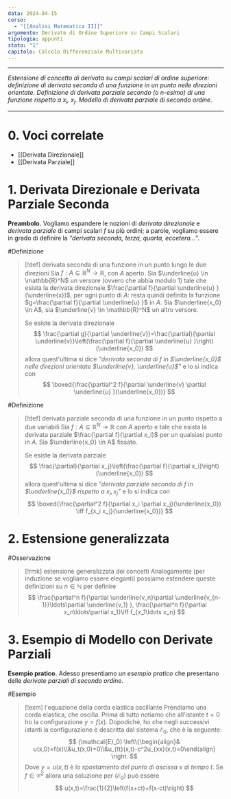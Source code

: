 ```yaml
---
data: 2024-04-15
corso:
  - "[[Analisi Matematica II]]"
argomento: Derivate di Ordine Superiore su Campi Scalari
tipologia: appunti
stato: "1"
capitolo: Calcolo Differenziale Multivariata
---
```

- - -
*Estensione di concetto di derivata su campi scalari di ordine superiore: definizione di derivata seconda di una funzione in un punto nelle direzioni orientate. Definizione di derivata parziale secondo (o n-esimo) di una funzione rispetto a $x_i$, $x_j$. Modello di derivata parziale di secondo ordine.*
- - -
# 0. Voci correlate
- [[Derivata Direzionale]]
- [[Derivata Parziale]]
# 1. Derivata Direzionale e Derivata Parziale Seconda
**Preambolo.** Vogliamo espandere le nozioni di *derivata direzionale* e *derivata parziale* di campi scalari $f$ su più ordini; a parole, vogliamo essere in grado di definire la *"derivata seconda, terza, quarta, eccetera..."*.

#Definizione 
> [!def] derivata seconda di una funzione in un punto lungo le due direzioni
> Sia $f:A \subseteq \mathbb{R}^N \longrightarrow \mathbb{R}$, con $A$ aperto. 
> Sia $\underline{u} \in \mathbb{R}^N$ un versore (ovvero che abbia modulo $1$) tale che esista la derivata direzionale $\frac{\partial f}{\partial \underline{u} }(\underline{x})$, per ogni punto di $A$: resta quindi definita la funzione $g=\frac{\partial f}{\partial \underline{u} }$ in $A$.
> Sia $\underline{x_0} \in A$, sia $\underline{v} \in \mathbb{R}^N$ un altro versore.
> 
> Se esiste la derivata direzionale
> $$
> \frac{\partial g}{\partial \underline{v}}=\frac{\partial}{\partial \underline{v}}\left(\frac{\partial f}{\partial \underline{u} }\right)(\underline{x_0})
> $$
> allora quest'ultima si dice *"derivata seconda di $f$ in $\underline{x_0}$ nelle direzioni orientate $\underline{v}, \underline{u}$"* e lo si indica con
> $$
> \boxed{\frac{\partial^2 f}{\partial \underline{v} \partial \underline{u} }(\underline{x_0})}
> $$

#Definizione 
> [!def] derivata parziale seconda di una funzione in un punto rispetto a due variabili
> Sia $f: A \subseteq \mathbb{R}^N \longrightarrow \mathbb{R}$ con $A$ aperto e tale che esista la derivata parziale $\frac{\partial f}{\partial x_i}$ per un qualsiasi punto in $A$. Sia $\underline{x_0} \in A$ fissato.
> 
> Se esiste la derivata parziale
> $$
> \frac{\partial}{\partial x_j}\left(\frac{\partial f}{\partial x_i}\right)(\underline{x_0})
> $$
> allora quest'ultima si dice *"derivata parziale seconda di $f$ in $\underline{x_0}$ rispetto a $x_i, x_j$"* e lo si indica con
> $$
> \boxed{\frac{\partial^2 f}{\partial x_i \partial x_j}(\underline{x_0}) \iff f_{x_i x_j}(\underline{x_0})}
> $$

# 2. Estensione generalizzata
#Osservazione 
> [!rmk] estensione generalizzata dei concetti
> Analogamente (per induzione se vogliamo essere eleganti) possiamo estendere queste definizioni su $n \in \mathbb{N}$ per definire
> $$
> \frac{\partial^n f}{\partial \underline{v_n}\partial \underline{v_{n-1}}\ldots\partial \underline{v_1} }, \frac{\partial^n f}{\partial x_n\ldots\partial x_1}\iff f_{x_1\ldots x_n}
> $$

# 3. Esempio di Modello con Derivate Parziali
**Esempio pratico.** Adesso presentiamo un *esempio pratico* che presentano delle *derivate parziali di secondo ordine*.

#Esempio 
> [!exm] l'equazione della corda elastica oscillante
> Prendiamo una corda elastica, che oscilla. Prima di tutto notiamo che all'istante $t=0$ ho la configurazione $y=f(x)$. Dopodiché, ho che negli successivi istanti la configurazione è descritta dal sistema $\mathcal{E}_0$, che è la seguente:
> $$
> (\mathcal{E}_0):\left\{\begin{align}& u(x,0)=f(x)\\&u_t(x,0)=0\\&u_{tt}(x,t)-c^2u_{xx}(x,t)=0\end{align} \right.
> $$
> Dove $y=u(x,t)$ è lo *spostamento del punto di ascissa $x$ al tempo $t$*. Se $f \in \mathcal{C}^2$ allora una soluzione per $(\mathcal{E}_0)$ può essere
> $$
> u(x,t)=\frac{1}{2}\left(f(x+ct)+f(x-ct)\right)
> $$
